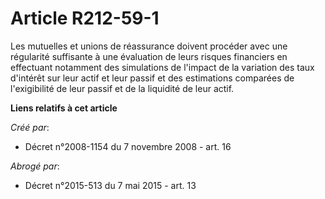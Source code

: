 # Article R212-59-1

Les mutuelles et unions de réassurance doivent procéder avec une régularité suffisante à une évaluation de leurs risques
financiers en effectuant notamment des simulations de l'impact de la variation des taux d'intérêt sur leur actif et leur
passif et des estimations comparées de l'exigibilité de leur passif et de la liquidité de leur actif.

**Liens relatifs à cet article**

_Créé par_:

  - Décret n°2008-1154 du 7 novembre 2008 - art. 16

_Abrogé par_:

  - Décret n°2015-513 du 7 mai 2015 - art. 13
